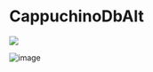 # CappuchinoDbAlt

<img src="https://github.com/user-attachments/assets/87db99c2-1894-4ae6-9dab-7eecc92eeaf3">


![image](https://github.com/user-attachments/assets/7f698a7a-ab85-451e-89ea-ef300965e6a0)
